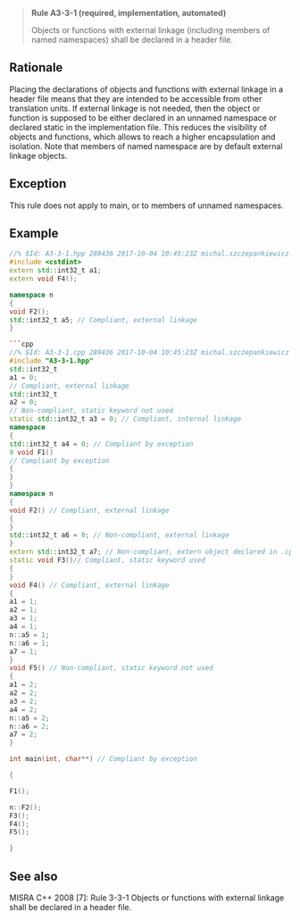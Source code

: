 > **Rule A3-3-1 (required, implementation, automated)**
>
> Objects or functions with external linkage (including members of
> named namespaces) shall be declared in a header file.

## Rationale

Placing the declarations of objects and functions with external linkage in a header file
means that they are intended to be accessible from other translation units.
If external linkage is not needed, then the object or function is supposed to be either
declared in an unnamed namespace or declared static in the implementation file.
This reduces the visibility of objects and functions, which allows to reach a higher
encapsulation and isolation.
Note that members of named namespace are by default external linkage objects.

## Exception

This rule does not apply to main, or to members of unnamed namespaces.

## Example

````cpp
//% $Id: A3-3-1.hpp 289436 2017-10-04 10:45:23Z michal.szczepankiewicz $
#include <cstdint>
extern std::int32_t a1;
extern void F4();

namespace n
{
void F2();
std::int32_t a5; // Compliant, external linkage
}

```cpp
//% $Id: A3-3-1.cpp 289436 2017-10-04 10:45:23Z michal.szczepankiewicz $
#include "A3-3-1.hpp"
std::int32_t
a1 = 0;
// Compliant, external linkage
std::int32_t
a2 = 0;
// Non-compliant, static keyword not used
static std::int32_t a3 = 0; // Compliant, internal linkage
namespace
{
std::int32_t a4 = 0; // Compliant by exception
9 void F1()
// Compliant by exception
{
}
}
namespace n
{
void F2() // Compliant, external linkage
{
}
std::int32_t a6 = 0; // Non-compliant, external linkage
}
extern std::int32_t a7; // Non-compliant, extern object declared in .cpp file
static void F3()// Compliant, static keyword used
{
}
void F4() // Compliant, external linkage
{
a1 = 1;
a2 = 1;
a3 = 1;
a4 = 1;
n::a5 = 1;
n::a6 = 1;
a7 = 1;
}
void F5() // Non-compliant, static keyword not used
{
a1 = 2;
a2 = 2;
a3 = 2;
a4 = 2;
n::a5 = 2;
n::a6 = 2;
a7 = 2;
}

int main(int, char**) // Compliant by exception

{

F1();

n::F2();
F3();
F4();
F5();

}

````

## See also

MISRA C++ 2008 [7]: Rule 3-3-1 Objects or functions with external linkage shall
be declared in a header file.

